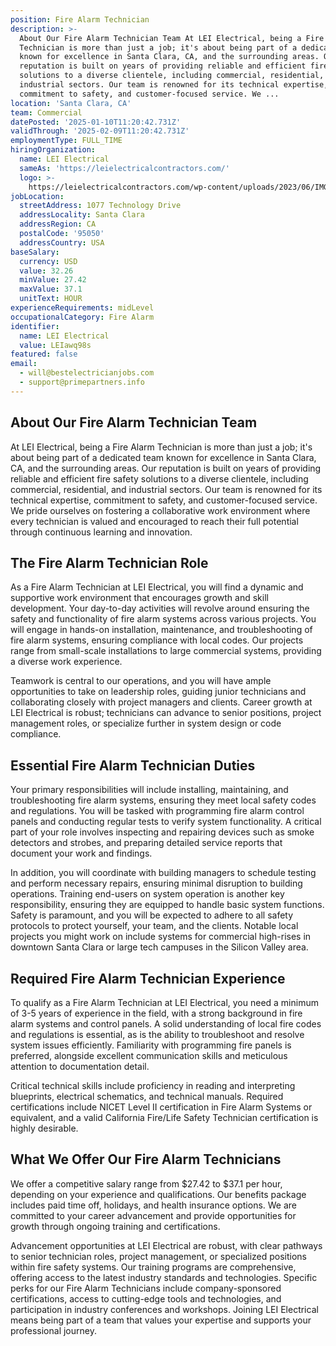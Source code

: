 ```yaml
---
position: Fire Alarm Technician
description: >-
  About Our Fire Alarm Technician Team At LEI Electrical, being a Fire Alarm
  Technician is more than just a job; it's about being part of a dedicated team
  known for excellence in Santa Clara, CA, and the surrounding areas. Our
  reputation is built on years of providing reliable and efficient fire safety
  solutions to a diverse clientele, including commercial, residential, and
  industrial sectors. Our team is renowned for its technical expertise,
  commitment to safety, and customer-focused service. We ...
location: 'Santa Clara, CA'
team: Commercial
datePosted: '2025-01-10T11:20:42.731Z'
validThrough: '2025-02-09T11:20:42.731Z'
employmentType: FULL_TIME
hiringOrganization:
  name: LEI Electrical
  sameAs: 'https://leielectricalcontractors.com/'
  logo: >-
    https://leielectricalcontractors.com/wp-content/uploads/2023/06/IMG_2720-e1686941081414-1024x614-1.png
jobLocation:
  streetAddress: 1077 Technology Drive
  addressLocality: Santa Clara
  addressRegion: CA
  postalCode: '95050'
  addressCountry: USA
baseSalary:
  currency: USD
  value: 32.26
  minValue: 27.42
  maxValue: 37.1
  unitText: HOUR
experienceRequirements: midLevel
occupationalCategory: Fire Alarm
identifier:
  name: LEI Electrical
  value: LEIawq98s
featured: false
email:
  - will@bestelectricianjobs.com
  - support@primepartners.info
---
```




## About Our Fire Alarm Technician Team

At LEI Electrical, being a Fire Alarm Technician is more than just a job; it's about being part of a dedicated team known for excellence in Santa Clara, CA, and the surrounding areas. Our reputation is built on years of providing reliable and efficient fire safety solutions to a diverse clientele, including commercial, residential, and industrial sectors. Our team is renowned for its technical expertise, commitment to safety, and customer-focused service. We pride ourselves on fostering a collaborative work environment where every technician is valued and encouraged to reach their full potential through continuous learning and innovation.

## The Fire Alarm Technician Role

As a Fire Alarm Technician at LEI Electrical, you will find a dynamic and supportive work environment that encourages growth and skill development. Your day-to-day activities will revolve around ensuring the safety and functionality of fire alarm systems across various projects. You will engage in hands-on installation, maintenance, and troubleshooting of fire alarm systems, ensuring compliance with local codes. Our projects range from small-scale installations to large commercial systems, providing a diverse work experience. 

Teamwork is central to our operations, and you will have ample opportunities to take on leadership roles, guiding junior technicians and collaborating closely with project managers and clients. Career growth at LEI Electrical is robust; technicians can advance to senior positions, project management roles, or specialize further in system design or code compliance.

## Essential Fire Alarm Technician Duties

Your primary responsibilities will include installing, maintaining, and troubleshooting fire alarm systems, ensuring they meet local safety codes and regulations. You will be tasked with programming fire alarm control panels and conducting regular tests to verify system functionality. A critical part of your role involves inspecting and repairing devices such as smoke detectors and strobes, and preparing detailed service reports that document your work and findings.

In addition, you will coordinate with building managers to schedule testing and perform necessary repairs, ensuring minimal disruption to building operations. Training end-users on system operation is another key responsibility, ensuring they are equipped to handle basic system functions. Safety is paramount, and you will be expected to adhere to all safety protocols to protect yourself, your team, and the clients. Notable local projects you might work on include systems for commercial high-rises in downtown Santa Clara or large tech campuses in the Silicon Valley area.

## Required Fire Alarm Technician Experience

To qualify as a Fire Alarm Technician at LEI Electrical, you need a minimum of 3-5 years of experience in the field, with a strong background in fire alarm systems and control panels. A solid understanding of local fire codes and regulations is essential, as is the ability to troubleshoot and resolve system issues efficiently. Familiarity with programming fire panels is preferred, alongside excellent communication skills and meticulous attention to documentation detail.

Critical technical skills include proficiency in reading and interpreting blueprints, electrical schematics, and technical manuals. Required certifications include NICET Level II certification in Fire Alarm Systems or equivalent, and a valid California Fire/Life Safety Technician certification is highly desirable.

## What We Offer Our Fire Alarm Technicians

We offer a competitive salary range from $27.42 to $37.1 per hour, depending on your experience and qualifications. Our benefits package includes paid time off, holidays, and health insurance options. We are committed to your career advancement and provide opportunities for growth through ongoing training and certifications. 

Advancement opportunities at LEI Electrical are robust, with clear pathways to senior technician roles, project management, or specialized positions within fire safety systems. Our training programs are comprehensive, offering access to the latest industry standards and technologies. Specific perks for our Fire Alarm Technicians include company-sponsored certifications, access to cutting-edge tools and technologies, and participation in industry conferences and workshops. Joining LEI Electrical means being part of a team that values your expertise and supports your professional journey.
